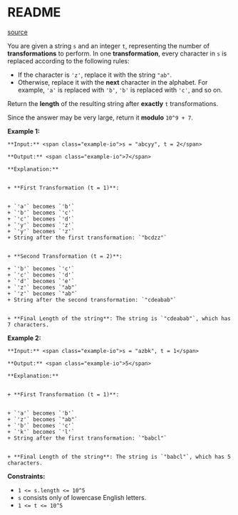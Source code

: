 # README #
[source](https://leetcode.com/problems/total-characters-in-string-after-transformations-i/)

You are given a string `s` and an integer `t`, representing the number of **transformations** to perform. In one **transformation**, every character in `s` is replaced according to the following rules:


+ If the character is `'z'`, replace it with the string `"ab"`.
+ Otherwise, replace it with the **next** character in the alphabet. For example, `'a'` is replaced with `'b'`, `'b'` is replaced with `'c'`, and so on.


Return the **length** of the resulting string after **exactly** `t` transformations.

Since the answer may be very large, return it **modulo**<!-- notionvc: eb142f2b-b818-4064-8be5-e5a36b07557a --> `10^9 + 7`.


**Example 1:**

```
**Input:** <span class="example-io">s = "abcyy", t = 2</span>

**Output:** <span class="example-io">7</span>

**Explanation:**


+ **First Transformation (t = 1)**:

	
+ `'a'` becomes `'b'`
+ `'b'` becomes `'c'`
+ `'c'` becomes `'d'`
+ `'y'` becomes `'z'`
+ `'y'` becomes `'z'`
+ String after the first transformation: `"bcdzz"`
	
	
+ **Second Transformation (t = 2)**:
	
+ `'b'` becomes `'c'`
+ `'c'` becomes `'d'`
+ `'d'` becomes `'e'`
+ `'z'` becomes `"ab"`
+ `'z'` becomes `"ab"`
+ String after the second transformation: `"cdeabab"`
	
	
+ **Final Length of the string**: The string is `"cdeabab"`, which has 7 characters.

```

**Example 2:**

```
**Input:** <span class="example-io">s = "azbk", t = 1</span>

**Output:** <span class="example-io">5</span>

**Explanation:**


+ **First Transformation (t = 1)**:

	
+ `'a'` becomes `'b'`
+ `'z'` becomes `"ab"`
+ `'b'` becomes `'c'`
+ `'k'` becomes `'l'`
+ String after the first transformation: `"babcl"`
	
	
+ **Final Length of the string**: The string is `"babcl"`, which has 5 characters.

```


**Constraints:**


+ `1 <= s.length <= 10^5`
+ `s` consists only of lowercase English letters.
+ `1 <= t <= 10^5`


